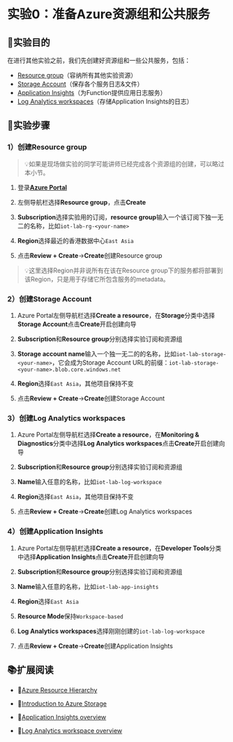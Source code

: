 # 实验0：准备Azure资源组和公共服务

## 🎯实验目的

在进行其他实验之前，我们先创建好资源组和一些公共服务，包括：

- [Resource group](###-1）创建Resource-group)（容纳所有其他实验资源）
- [Storage Account](###-2）创建Storage-Account)（保存各个服务日志&文件）
- [Application Insights](###-4）创建Application-Insights)（为Function提供应用日志服务）
- [Log Analytics workspaces](###-3）创建Log-Analytics-workspaces)（存储Application Insights的日志）

## 🧪实验步骤

### 1）创建Resource group

> 💡如果是现场做实验的同学可能讲师已经完成各个资源组的创建，可以略过本小节。

1. 登录[**Azure Portal**](portal.azure.com)

2. 左侧导航栏选择**Resource group**，点击**Create**

3. **Subscription**选择实验用的订阅，**resource group**输入一个该订阅下独一无二的名称，比如`iot-lab-rg-<your-name>`

4. **Region**选择最近的香港数据中心`East Asia`

5. 点击**Review + Create**->**Create**创建Resource group

> 💡这里选择Region并非说所有在该在Resource group下的服务都将部署到该Region，只是用于存储它所包含服务的metadata。

### 2）创建Storage Account

1. Azure Portal左侧导航栏选择**Create a resource**，在**Storage**分类中选择**Storage Account**点击**Create**开启创建向导

2. **Subscription**和**Resource group**分别选择实验订阅和资源组

3. **Storage account name**输入一个独一无二的的名称，比如`iot-lab-storage-<your-name>`，它会成为Storage Account URL的前缀：`iot-lab-storage-<your-name>.blob.core.windows.net`

4. **Region**选择`East Asia`，其他项目保持不变

5. 点击**Review + Create**->**Create**创建Storage Account

### 3）创建Log Analytics workspaces

1. Azure Portal左侧导航栏选择**Create a resource**，在**Monitoring & Diagnostics**分类中选择**Log Analytics workspaces**点击**Create**开启创建向导

2. **Subscription**和**Resource group**分别选择实验订阅和资源组

3. **Name**输入任意的名称，比如`iot-lab-log-workspace`

4. **Region**选择`East Asia`，其他项目保持不变

5. 点击**Review + Create**->**Create**创建Log Analytics workspaces

### 4）创建Application Insights

1. Azure Portal左侧导航栏选择**Create a resource**，在**Developer Tools**分类中选择**Application Insights**点击**Create**开启创建向导

2. **Subscription**和**Resource group**分别选择实验订阅和资源组

3. **Name**输入任意的名称，比如`iot-lab-app-insights`

4. **Region**选择`East Asia`

5. **Resource Mode**保持`Workspace-based`

6. **Log Analytics workspaces**选择刚刚创建的`iot-lab-log-workspace`

7. 点击**Review + Create**->**Create**创建Application Insights


## 📚扩展阅读

- 🔗[Azure Resource Hierarchy](https://docs.microsoft.com/en-us/azure/azure-resource-manager/management/overview)

- 🔗[Introduction to Azure Storage](https://docs.microsoft.com/en-us/azure/storage/common/storage-introduction?toc=%2Fazure%2Fstorage%2Fblobs%2Ftoc.json)

- 🔗[Application Insights overview](https://docs.microsoft.com/en-us/azure/azure-monitor/app/app-insights-overview)

- 🔗[Log Analytics workspace overview](https://docs.microsoft.com/en-us/azure/azure-monitor/logs/log-analytics-workspace-overview)

